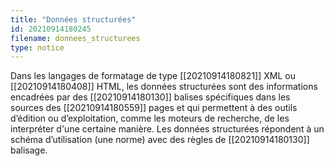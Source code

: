 ```yaml
---
title: "Données structurées"
id: 20210914180245
filename: donnees_structurees
type: notice
---
```


Dans les langages de formatage de type [[20210914180821]] XML ou [[20210914180408]] HTML, les données structurées sont des informations encadrées par des [[20210914180130]] balises spécifiques dans les sources des [[20210914180559]] pages et qui permettent à des outils d’édition ou d’exploitation, comme les moteurs de recherche, de les interpréter d'une certaine manière. Les données structurées répondent à un schéma d’utilisation (une norme) avec des règles de [[20210914180130]] balisage.

